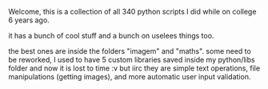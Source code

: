 Welcome, this is a collection of all 340 python scripts I did while on college 6 years ago.

it has a bunch of cool stuff and a bunch on uselees things too.

the best ones are inside the folders "imagem" and "maths". some need to be reworked, I used to have 5 custom libraries saved inside my python/libs folder and now it is lost to time :v but iirc they are simple text operations, file manipulations (getting images), and more automatic user input validation.